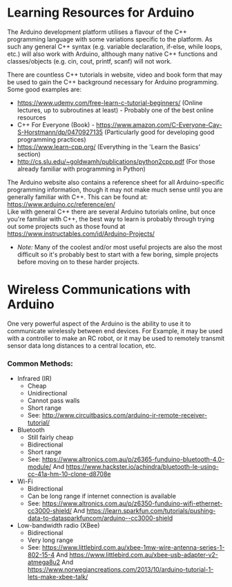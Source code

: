 # Learning Resources for Arduino
The Arduino development platform utilises a flavour of the C++ programming language with some variations specific to the platform. As such any general C++ syntax (e.g. variable declaration, if-else, while loops, etc.) will also work with Arduino, although many native C++ functions and classes/objects (e.g. cin, cout, printf, scanf) will not work.  
  
There are countless C++ tutorials in website, video and book form that may be used to gain the C++ background necessary for Arduino programming. Some good examples are:
* https://www.udemy.com/free-learn-c-tutorial-beginners/ (Online lectures, up to subroutines at least) - Probably one of the best online resources
* C++ For Everyone (Book) - https://www.amazon.com/C-Everyone-Cay-S-Horstmann/dp/0470927135 (Particularly good for developing good programming practices)
* https://www.learn-cpp.org/ (Everything in the 'Learn the Basics' section)
* http://cs.slu.edu/~goldwamh/publications/python2cpp.pdf (For those already familiar with programming in Python)  
  
The Arduino website also contains a reference sheet for all Arduino-specific programming information, though it may not make much sense until you are generally familiar with C++. This can be found at: https://www.arduino.cc/reference/en/  
Like with general C++ there are several Arduino tutorials online, but once you're familiar with C++, the best way to learn is probably through trying out some projects such as those found at https://www.instructables.com/id/Arduino-Projects/  
* *Note:* Many of the coolest and/or most useful projects are also the most difficult so it's probably best to start with a few boring, simple projects before moving on to these harder projects.  



# Wireless Communications with Arduino
One very powerful aspect of the Arduino is the ability to use it to communicate wirelessly between end devices. For Example, it may be used with a controller to make an RC robot, or it may be used to remotely transmit sensor data long distances to a central location, etc.

### Common Methods:
* Infrared (IR)
  * Cheap
  * Unidirectional
  * Cannot pass walls
  * Short range
  * See: http://www.circuitbasics.com/arduino-ir-remote-receiver-tutorial/
* Bluetooth
  * Still fairly cheap
  * Bidirectional
  * Short range
  * See: https://www.altronics.com.au/p/z6365-funduino-bluetooth-4.0-module/ And https://www.hackster.io/achindra/bluetooth-le-using-cc-41a-hm-10-clone-d8708e
* Wi-Fi
  * Bidirectional
  * Can be long range if internet connection is available
  * See: https://www.altronics.com.au/p/z6350-funduino-wifi-ethernet-cc3000-shield/ And https://learn.sparkfun.com/tutorials/pushing-data-to-datasparkfuncom/arduino--cc3000-shield
* Low-bandwidth radio (XBee)
  * Bidirectional
  * Very long range
  * See: https://www.littlebird.com.au/xbee-1mw-wire-antenna-series-1-802-15-4 And https://www.littlebird.com.au/xbee-usb-adapter-v2-atmega8u2 And https://www.norwegiancreations.com/2013/10/arduino-tutorial-1-lets-make-xbee-talk/
